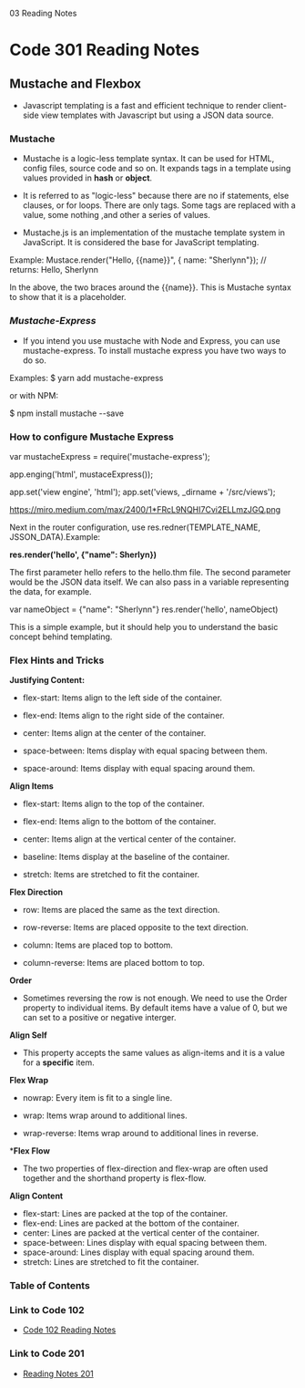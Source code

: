03 Reading Notes
# Code 301 Reading Notes

## Mustache and Flexbox
- Javascript templating is a fast and efficient technique to render client-side view templates with Javascript but using a JSON data source. 

### Mustache
- Mustache is a logic-less template syntax. It can be used for HTML, config files, source code and so on. It expands tags in a template using values provided in **hash** or **object**.

- It is referred to as "logic-less" because there are no if statements, else clauses, or for loops. There are only tags. Some tags are replaced with a value, some nothing ,and other a series of values. 

- Mustache.js is an implementation of the mustache template system in JavaScript. It is considered the base for JavaScript templating. 

Example: 
Mustace.render("Hello, {{name}}", { name: "Sherlynn"});
// returns: Hello, Sherlynn

In the above, the two braces around the {{name}}. This is Mustache syntax to show that it is a placeholder. 

### ***Mustache-Express***
- If you intend you use mustache with Node and Express, you can use mustache-express. To install mustache express you have two ways to do so. 

Examples: $ yarn add mustache-express

or with NPM:

$ npm install mustache --save

### How to configure Mustache Express
var mustacheExpress = require('mustache-express');

app.enging('html', mustaceExpress());

app.set('view engine', 'html');
app.set('views, _dirname + '/src/views');

https://miro.medium.com/max/2400/1*FRcL9NQHI7Cvi2ELLmzJGQ.png

Next in the router configuration, use res.redner(TEMPLATE_NAME, JSSON_DATA).Example:

**res.render('hello', {"name": Sherlyn})**

The first parameter hello refers to the hello.thm file. The second parameter would be the JSON data itself. We can also pass in a variable representing the data, for example.

var nameObject = {"name": "Sherlynn"}
res.render('hello', nameObject)

This is a simple example, but it should help you to understand the basic concept behind templating. 

### Flex Hints and Tricks
**Justifying Content:**
  - flex-start: Items align to the left side of the container.

  - flex-end: Items align to the right side of the container.

  - center: Items align at the center of the container.

  - space-between: Items display with equal spacing between them.

  - space-around: Items display with equal spacing around them.

**Align Items**
  - flex-start: Items align to the top of the container.
  
  - flex-end: Items align to the bottom of the container.
  
  - center: Items align at the vertical center of the container.
  
  - baseline: Items display at the baseline of the container.
  
  - stretch: Items are stretched to fit the container.

**Flex Direction**
  - row: Items are placed the same as the text direction.
  
  - row-reverse: Items are placed opposite to the text direction.
  
  - column: Items are placed top to bottom.
  
  - column-reverse: Items are placed bottom to top.

**Order**
- Sometimes reversing the row is not enough. We need to use the Order property to individual items. By default items have a value of 0, but we can set to a positive or negative interger. 

**Align Self**
- This property accepts the same values as align-items and it is a value for a **specific** item.

**Flex Wrap**
  - nowrap: Every item is fit to a single line.
  
  - wrap: Items wrap around to additional lines.

  - wrap-reverse: Items wrap around to additional lines in reverse.

***Flex Flow**
- The two properties of flex-direction and flex-wrap are often used together and the shorthand property is flex-flow.

**Align Content**
  - flex-start: Lines are packed at the top of the container.
  - flex-end: Lines are packed at the bottom of the container.
  - center: Lines are packed at the vertical center of the container.
  - space-between: Lines display with equal spacing between them.
  - space-around: Lines display with equal spacing around them.
  - stretch: Lines are stretched to fit the container.

### Table of Contents

### Link to Code 102
- [Code 102 Reading Notes](https://jtaisey389.github.io/reading-notes/)

### Link to Code 201
- [Reading Notes 201](https://jtaisey389.github.io/reading-notes201.md/)